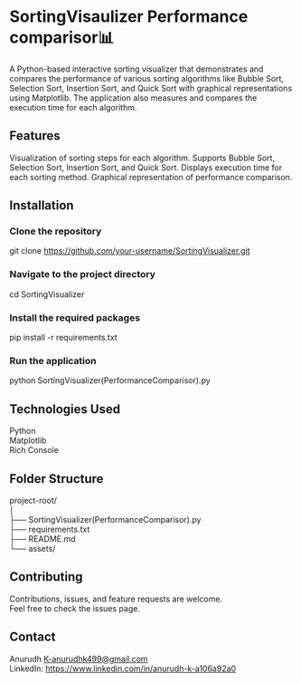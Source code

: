 # SortingVisaulizer Performance comparisor📊
A Python-based interactive sorting visualizer that demonstrates and compares the performance of various sorting algorithms like Bubble Sort, Selection Sort, Insertion Sort, and Quick Sort with graphical representations using Matplotlib. The application also measures and compares the execution time for each algorithm.

## Features  
Visualization of sorting steps for each algorithm.
Supports Bubble Sort, Selection Sort, Insertion Sort, and Quick Sort.
Displays execution time for each sorting method.
Graphical representation of performance comparison.

## Installation  
### Clone the repository
git clone https://github.com/your-username/SortingVisualizer.git
### Navigate to the project directory
cd SortingVisualizer
### Install the required packages
pip install -r requirements.txt
### Run the application
python SortingVisualizer(PerformanceComparisor).py

## Technologies Used  
Python  
Matplotlib  
Rich Console  

## Folder Structure  
project-root/  
│  
├── SortingVisualizer(PerformanceComparisor).py    
├── requirements.txt                             
├── README.md                                    
└── assets/                                       

## Contributing  
Contributions, issues, and feature requests are welcome.  
Feel free to check the issues page.

## Contact  
Anurudh K-anurudhk499@gmail.com  
LinkedIn: https://www.linkedin.com/in/anurudh-k-a106a92a0
